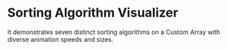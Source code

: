 # Sorting Algorithm Visualizer
 It demonstrates seven distinct sorting algorithms on a Custom Array with diverse animation speeds and sizes.